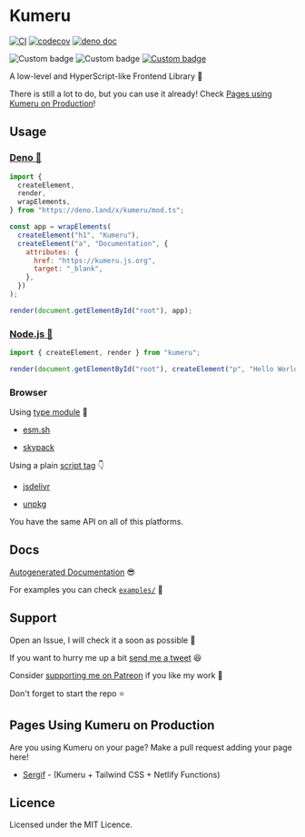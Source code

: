 # Kumeru

[![CI](https://github.com/UltiRequiem/kumeru/actions/workflows/ci.yaml/badge.svg)](https://github.com/UltiRequiem/kumeru/actions/workflows/ci.yaml)
[![codecov](https://codecov.io/gh/ultirequiem/kumeru/branch/main/graph/badge.svg)](https://codecov.io/gh/ultirequiem/kumeru)
[![deno doc](https://doc.deno.land/badge.svg)](https://doc.deno.land/https/deno.land/x/kumeru/mod.ts)

![Custom badge](https://img.shields.io/endpoint?url=https%3A%2F%2Fdeno-visualizer.danopia.net%2Fshields%2Fdep-count%2Fx%2Fkumeru%2Fmod.ts)
![Custom badge](https://img.shields.io/endpoint?url=https%3A%2F%2Fdeno-visualizer.danopia.net%2Fshields%2Fupdates%2Fx%2Fkumeru%2Fmod.ts)
[![Custom badge](https://img.shields.io/endpoint?url=https%3A%2F%2Fdeno-visualizer.danopia.net%2Fshields%2Flatest-version%2Fx%2Fkumeru%2Fmod.ts)](https://doc.deno.land/https/deno.land/x/kumeru/mod.ts)

A low-level and HyperScript-like Frontend Library 🚀

There is still a lot to do, but you can use it already! Check
[Pages using Kumeru on Production](#pages-using-kumeru-on-production)!

## Usage

### [Deno 🦕](https://deno.land/x/kumeru)

```javascript
import {
  createElement,
  render,
  wrapElements,
} from "https://deno.land/x/kumeru/mod.ts";

const app = wrapElements(
  createElement("h1", "Kumeru"),
  createElement("a", "Documentation", {
    attributes: {
      href: "https://kumeru.js.org",
      target: "_blank",
    },
  })
);

render(document.getElementById("root"), app);
```

### [Node.js 🐢](https://www.npmjs.com/package/kumeru)

```javascript
import { createElement, render } from "kumeru";

render(document.getElementById("root"), createElement("p", "Hello World"));
```

### Browser

Using
[type module](https://developer.mozilla.org/en-US/docs/Web/JavaScript/Guide/Modules)
🍱

- [esm.sh](https://esm.sh/@ultirequiem/kumeru)

- [skypack](https://cdn.skypack.dev/@ultirequiem/kumeru)

Using a plain
[script tag](https://developer.mozilla.org/en-US/docs/Web/HTML/Element/script) 👇

- [jsdelivr](https://cdn.jsdelivr.net/npm/@ultirequiem/kumeru)

- [unpkg](https://unpkg.com/@ultirequiem/kumeru)

You have the same API on all of this platforms.

## Docs

[Autogenerated Documentation](https://doc.deno.land/https://deno.land/x/kumeru/mod.ts) 😎

For examples you can check [`examples/`](./examples) 📂

## Support

Open an Issue, I will check it a soon as possible 👀

If you want to hurry me up a bit
[send me a tweet](https://twitter.com/intent/tweet?text=%40UltiRequiem%20) 😆

Consider [supporting me on Patreon](https://patreon.com/UltiRequiem) if you like
my work 🚀

Don't forget to start the repo ⭐

## Pages Using Kumeru on Production

Are you using Kumeru on your page? Make a pull request adding your page here!

- [Sergif](https://sergif.ultirequiem.com) - (Kumeru + Tailwind CSS + Netlify
  Functions)

## Licence

Licensed under the MIT Licence.
